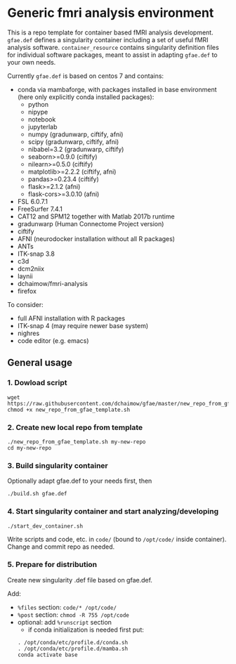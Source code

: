 # Generic fmri analysis environment
This is a repo template for container based fMRI analysis development. `gfae.def` defines a singularity container including a set of useful fMRI analysis software. `container_resource` contains singularity definition files for individual software packages, meant to assist in adapting `gfae.def` to your own needs.

Currently `gfae.def` is based on centos 7 and contains:
* conda via mambaforge, with packages installed in base environment (here only explicitly conda installed packages):
  * python
  * nipype
  * notebook
  * jupyterlab
  * numpy (gradunwarp, ciftify, afni)
  * scipy (gradunwarp, ciftify, afni)
  * nibabel=3.2 (gradunwarp, ciftify)
  * seaborn>=0.9.0 (ciftify)
  * nilearn>=0.5.0 (ciftify)
  * matplotlib>=2.2.2 (ciftify, afni)
  * pandas>=0.23.4 (ciftify)
  * flask>=2.1.2 (afni)
  * flask-cors>=3.0.10 (afni)
* FSL 6.0.7.1
* FreeSurfer 7.4.1
* CAT12 and SPM12 together with Matlab 2017b runtime
* gradunwarp (Human Connectome Project version)
* ciftify
* AFNI (neurodocker installation without all R packages)
* ANTs
* ITK-snap 3.8
* c3d
* dcm2niix
* laynii
* dchaimow/fmri-analysis
* firefox

To consider:
* full AFNI installation with R packages
* ITK-snap 4 (may require newer base system)
* nighres
* code editor (e.g. emacs)

## General usage
### 1. Dowload script
```
wget https://raw.githubusercontent.com/dchaimow/gfae/master/new_repo_from_gfae_template.sh
chmod +x new_repo_from_gfae_template.sh
```

### 2. Create new local repo from template
```
./new_repo_from_gfae_template.sh my-new-repo
cd my-new-repo
```

### 3. Build singularity container
Optionally adapt gfae.def to your needs first, then
```
./build.sh gfae.def
```

### 4. Start singularity container and start analyzing/developing
```
./start_dev_container.sh
```

Write scripts and code, etc. in `code/` (bound to `/opt/code/` inside container). Change and commit repo as needed.

### 5. Prepare for distribution
Create new singularity .def file based on gfae.def.

Add:
* `%files` section: `code/* /opt/code/`
* `%post` section: `chmod -R 755 /opt/code`  
* optional: add `%runscript` section
  * if conda initialization is needed first put:
   ```
   . /opt/conda/etc/profile.d/conda.sh
   . /opt/conda/etc/profile.d/mamba.sh
   conda activate base
   ```
 
